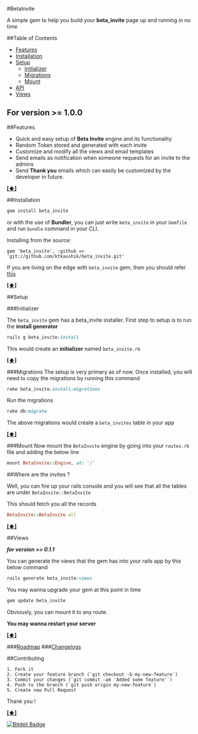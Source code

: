 #BetaInvite

A simple gem to help you build your __beta_invite__ page up and running in no time

##<a name='toc'>Table of Contents</a>

* [Features](#features)
* [Installation](#installation)
* [Setup](#setup)
	- [Initializer](#initializer)
	- [Migrations](#migrations)
	- [Mount](#mount)
* [API](#where-are-the-invites-)
* [Views](#views)

## For version >= 1.0.0

##Features

* Quick and easy setup of __Beta Invite__ engine and its functionality
* Random Token stored and generated with each invite
* Customize and modify all the views and email templates
* Send emails as notification when someone requests for an invite to the admins
* Send __Thank you__ emails which can easily be customized by the developer in future.

**[[⬆]](#toc)**

##Installation

```ruby
gem install beta_invite
```

or with the use of __Bundler__, you can just write `beta_invite` in your `Gemfile` and run `bundle` command in your CLI.

Installing from the source:

```
gem 'beta_invite', :github => 'git://github.com/ktkaushik/beta_invite.git'
```

If you are living on the edge with `beta_invite` gem, then you should refer [this](https://github.com/ktkaushik/beta_invite/blob/master/living_on_the_edge.md)

**[[⬆]](#toc)**

##Setup

###Initializer

The `beta_invite` gem has a beta_invite installer. First step to setup is to run the __install generator__ 

```ruby
rails g beta_invite:install
```

This would create an __initializer__ named `beta_invite.rb`

**[[⬆]](#toc)**

###Migrations
The setup is very primary as of now. Once installed, you will need to copy the migrations by running this command

```ruby
rake beta_invite:install:migrations
```

Run the migrations

```ruby
rake db:migrate
```

The above migrations would create a `beta_invites` table in your app

**[[⬆]](#toc)**

###Mount
Now mount the `BetaInvite` engine by going into your `routes.rb` file and adding the below line

```ruby
mount BetaInvite::Engine, at: '/'
```

##Where are the invites ?

Well, you can fire up your rails console and you will see that all the tables are under `BetaInvite::BetaInvite`

This should fetch you all the records

```ruby
BetaInvite::BetaInvite.all
```

**[[⬆]](#toc)**

##Views

___for version >= 0.1.1___

You can generate the views that the gem has into your rails app by this below command

```ruby
rails generate beta_invite:views
```

You may wanna upgrade your gem at this point in time

```ruby
gem update beta_invite
```

Obviously, you can mount it to any route.

__You may wanna restart your server__

**[[⬆]](#toc)**

###[Roadmap](https://github.com/ktkaushik/beta_invite/wiki/Roadmap)
###[Changelogs](https://github.com/ktkaushik/beta_invite/wiki/Changelog)

##Contributing
```
1. Fork it
2. Create your feature branch (`git checkout -b my-new-feature`)
3. Commit your changes (`git commit -am 'Added some feature'`)
4. Push to the branch (`git push origin my-new-feature`)
5. Create new Pull Request
```

Thank you !

**[[⬆]](#toc)**

[![Bitdeli Badge](https://d2weczhvl823v0.cloudfront.net/ktkaushik/beta_invite/trend.png)](https://bitdeli.com/free "Bitdeli Badge")

